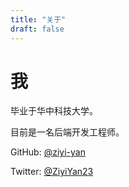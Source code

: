 ```yaml
---
title: "关于"
draft: false
---
```


# 我

毕业于华中科技大学。

目前是一名后端开发工程师。

GitHub: [@ziyi-yan](https://github.com/ziyi-yan)

Twitter: [@ZiyiYan23](https://twitter.com/ZiyiYan23)